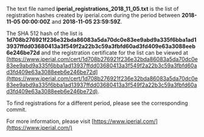 The text file named **iperial_registrations_2018_11_05.txt** is the list of registration hashes created by iperial.com during the period between **2018-11-05 00:00:00Z** and **2018-11-05 23:59:59Z**.

The SHA 512 hash of the list is **1d708b276921f236e32bda86083a5da70dc0e83ee9abd9a335f6bba1ad13937ffdd03680413a3f549f2a22b3c59a3fbfd60ad3fd409e63a3088eeb6e246be72d** and the registration certificate for the list can be viewed at [https://www.iperial.com/cert/1d708b276921f236e32bda86083a5da70dc0e83ee9abd9a335f6bba1ad13937ffdd03680413a3f549f2a22b3c59a3fbfd60ad3fd409e63a3088eeb6e246be72d](https://www.iperial.com/cert/1d708b276921f236e32bda86083a5da70dc0e83ee9abd9a335f6bba1ad13937ffdd03680413a3f549f2a22b3c59a3fbfd60ad3fd409e63a3088eeb6e246be72d).

To find registrations for a different period, please see the corresponding commit.

For more information, please visit [https://www.iperial.com/](https://www.iperial.com/)
